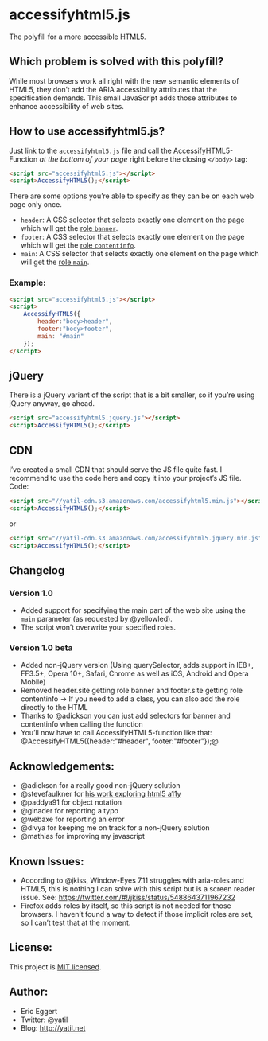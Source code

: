 # accessifyhtml5.js

The polyfill for a more accessible HTML5.

## Which problem is solved with this polyfill?

While most browsers work all right with the new semantic elements of HTML5, they don’t add the ARIA accessibility attributes that the specification demands. This small JavaScript adds those attributes to enhance accessibility of web sites.

## How to use accessifyhtml5.js?

Just link to the `accessifyhtml5.js` file and call the AccessifyHTML5-Function _at the bottom of your page_ right before the closing `</body>` tag:

```html
<script src="accessifyhtml5.js"></script>
<script>AccessifyHTML5();</script>
```

There are some options you’re able to specify as they can be on each web page only once.

* `header`: A CSS selector that selects exactly one element on the page which will get the [role `banner`](http://www.w3.org/TR/wai-aria/roles#banner).
* `footer`: A CSS selector that selects exactly one element on the page which will get the [role `contentinfo`](http://www.w3.org/TR/wai-aria/roles#contentinfo).
* `main`: A CSS selector that selects exactly one element on the page which will get the [role `main`](http://www.w3.org/TR/wai-aria/roles#main).

### Example:

```html
<script src="accessifyhtml5.js"></script>
<script>
	AccessifyHTML5({
		header:"body>header", 
		footer:"body>footer",
		main: "#main"
	});
</script>
```

## jQuery

There is a jQuery variant of the script that is a bit smaller, so if you’re using jQuery anyway, go ahead.

```html
<script src="accessifyhtml5.jquery.js"></script>
<script>AccessifyHTML5();</script>
```

## CDN

I’ve created a small CDN that should serve the JS file quite fast. I recommend to use the code here and copy it into your project’s JS file. Code:

```html
<script src="//yatil-cdn.s3.amazonaws.com/accessifyhtml5.min.js"></script>
<script>AccessifyHTML5();</script>
```

or

```html
<script src="//yatil-cdn.s3.amazonaws.com/accessifyhtml5.jquery.min.js"></script>
<script>AccessifyHTML5();</script>
```

## Changelog

### Version 1.0

* Added support for specifying the main part of the web site using the `main` parameter (as requested by @yellowled).
* The script won’t overwrite your specified roles.

### Version 1.0 beta

* Added non-jQuery version (Using querySelector, adds support in IE8+, FF3.5+, Opera 10+, Safari, Chrome as well as iOS, Android and Opera Mobile)
* Removed header.site getting role banner and footer.site getting role contentinfo -> If you need to add a class, you can also add the role directly to the HTML
* Thanks to @adickson you can just add selectors for banner and contentinfo when calling the function
* You’ll now have to call AccessifyHTML5-function like that: @AccessifyHTML5({header:"#header", footer:"#footer"});@

## Acknowledgements:

* @adickson for a really good non-jQuery solution
* @stevefaulkner for [his work exploring html5 a11y](http://html5accessibility.com/)
* @paddya91 for object notation
* @ginader for reporting a typo
* @webaxe for reporting an error
* @divya for keeping me on track for a non-jQuery solution
* @mathias for improving my javascript

## Known Issues:

* According to @jkiss, Window-Eyes 7.11 struggles with aria-roles and HTML5, this is nothing I can solve with this script but is a screen reader issue. See: https://twitter.com/#!/jkiss/status/5488643711967232
* Firefox adds roles by itself, so this script is not needed for those browsers. I haven’t found a way to detect if those implicit roles are set, so I can’t test that at the moment.

## License:

This project is [MIT licensed](http://outline.mit-license.org/).

## Author:

* Eric Eggert 
* Twitter: @yatil 
* Blog: http://yatil.net